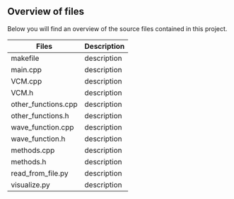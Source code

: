 ## Overview of files

Below you will find an overview of the source files contained in this project.

| Files | Description |
| ------ | ------ |
| makefile | description |
| main.cpp | description |
| VCM.cpp | description |
| VCM.h | description |
| other_functions.cpp | description |
| other_functions.h | description |
| wave_function.cpp | description |
| wave_function.h | description |
| methods.cpp | description |
| methods.h | description |
| read_from_file.py | description |
| visualize.py | description |
